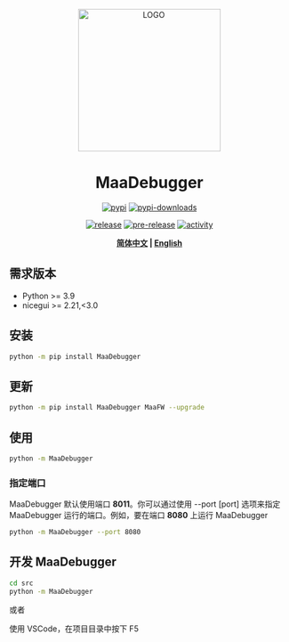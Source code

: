 <p align="center">
  <img alt="LOGO" src="https://cdn.jsdelivr.net/gh/MaaAssistantArknights/design@main/logo/maa-logo_512x512.png" width="256" height="256" />
</p>

<div align="center">

# MaaDebugger

<a href="https://pypi.org/project/MaaDebugger/" target="_blank"><img alt="pypi" src="https://img.shields.io/badge/PyPI-3775A9?logo=pypi&logoColor=white"></a>
<a href="https://pypi.org/project/MaaDebugger/" target="_blank"><img alt="pypi-downloads" src="https://img.shields.io/pypi/dm/MaaDebugger?label=Downloads"></a>

<a href="https://github.com/MaaXYZ/MaaDebugger/releases/latest" target="_blank"><img alt="release" src="https://img.shields.io/github/v/release/MaaXYZ/MaaDebugger?label=Release"></a>
<a href="https://github.com/MaaXYZ/MaaDebugger/releases" target="_blank"><img alt="pre-release" src="https://img.shields.io/github/v/release/MaaXYZ/MaaDebugger?include_prereleases&label=Pre-Release"></a>
<a href="https://github.com/MaaXYZ/MaaDebugger/commits/main/" target="_blank"><img alt="activity" src="https://img.shields.io/github/commit-activity/m/MaaXYZ/MaaDebugger?color=%23ff69b4&label=Commit+Activity"></a>

**[简体中文](./README.md) | [English](./README-en.md)**

</div>

## 需求版本

- Python >= 3.9
- nicegui >= 2.21,<3.0

## 安装

```bash
python -m pip install MaaDebugger
```

## 更新

```bash
python -m pip install MaaDebugger MaaFW --upgrade
```

## 使用

```bash
python -m MaaDebugger
```

### 指定端口

MaaDebugger 默认使用端口 **8011**。你可以通过使用 --port [port] 选项来指定 MaaDebugger 运行的端口。例如，要在端口 **8080** 上运行 MaaDebugger

```bash
python -m MaaDebugger --port 8080
```

## 开发 MaaDebugger

```bash
cd src
python -m MaaDebugger
```

或者

使用 VSCode，在项目目录中按下 F5
